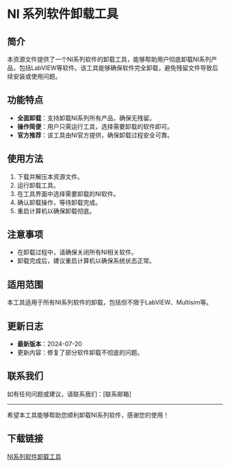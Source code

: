 # NI 系列软件卸载工具

## 简介
本资源文件提供了一个NI系列软件的卸载工具，能够帮助用户彻底卸载NI系列产品，包括LabVIEW等软件。该工具能够确保软件完全卸载，避免残留文件导致后续安装或使用问题。

## 功能特点
- **全面卸载**：支持卸载NI系列所有产品，确保无残留。
- **操作简便**：用户只需运行工具，选择需要卸载的软件即可。
- **官方推荐**：该工具由NI官方提供，确保卸载过程安全可靠。

## 使用方法
1. 下载并解压本资源文件。
2. 运行卸载工具。
3. 在工具界面中选择需要卸载的NI软件。
4. 确认卸载操作，等待卸载完成。
5. 重启计算机以确保卸载彻底。

## 注意事项
- 在卸载过程中，请确保关闭所有NI相关软件。
- 卸载完成后，建议重启计算机以确保系统状态正常。

## 适用范围
本工具适用于所有NI系列软件的卸载，包括但不限于LabVIEW、Multisim等。

## 更新日志
- **最新版本**：2024-07-20
- 更新内容：修复了部分软件卸载不彻底的问题。

## 联系我们
如有任何问题或建议，请联系我们：[联系邮箱]

---

希望本工具能够帮助您顺利卸载NI系列软件，感谢您的使用！

## 下载链接

[NI系列软件卸载工具](https://pan.quark.cn/s/f64308ad31fc)